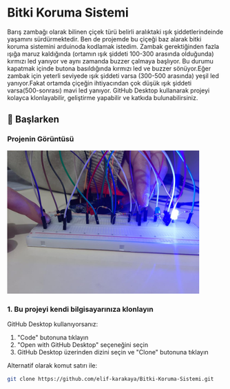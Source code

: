 # Bitki Koruma Sistemi

Barış zambağı olarak bilinen çiçek türü belirli aralıktaki ışık şiddetlerindeinde yaşamını 
sürdürmektedir. Ben de projemde bu çiçeği baz alarak bitki koruma sistemini arduinoda 
kodlamak istedim. Zambak gerektiğinden fazla ışığa maruz kaldığında (ortamın ışık şiddeti 
100-300 arasında olduğunda) kırmızı led yanıyor ve aynı zamanda buzzer çalmaya başlıyor. 
Bu durumu kapatmak içinde butona basıldığında kırmızı led ve buzzer sönüyor.Eğer zambak 
için yeterli seviyede ışık şiddeti varsa (300-500 arasında) yeşil led yanıyor.Fakat ortamda 
çiçeğin ihtiyacından çok düşük ışık şiddeti varsa(500-sonrası) mavi led yanıyor. 
GitHub Desktop kullanarak projeyi kolayca klonlayabilir, geliştirme yapabilir ve katkıda bulunabilirsiniz.

## 🚀 Başlarken

### Projenin Görüntüsü
![Projenin Görüntüsü](arduino.png)

### 1. Bu projeyi kendi bilgisayarınıza klonlayın

GitHub Desktop kullanıyorsanız:

1. "Code" butonuna tıklayın
2. "Open with GitHub Desktop" seçeneğini seçin
3. GitHub Desktop üzerinden dizini seçin ve "Clone" butonuna tıklayın

Alternatif olarak komut satırı ile:

```bash
git clone https://github.com/elif-karakaya/Bitki-Koruma-Sistemi.git


